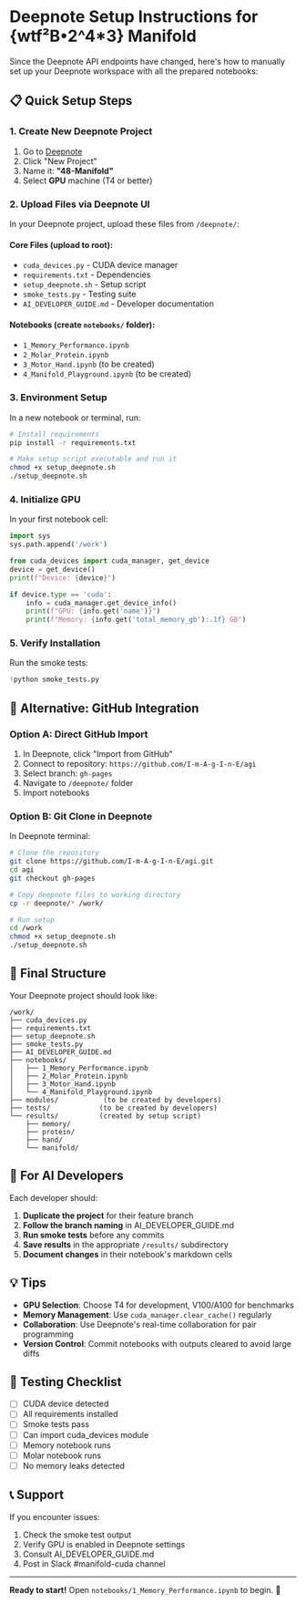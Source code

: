 # Deepnote Setup Instructions for {wtf²B•2^4*3} Manifold

Since the Deepnote API endpoints have changed, here's how to manually set up your Deepnote workspace with all the prepared notebooks:

## 📋 Quick Setup Steps

### 1. Create New Deepnote Project
1. Go to [Deepnote](https://deepnote.com)
2. Click "New Project"
3. Name it: **"48-Manifold"**
4. Select **GPU** machine (T4 or better)

### 2. Upload Files via Deepnote UI
In your Deepnote project, upload these files from `/deepnote/`:

#### Core Files (upload to root):
- `cuda_devices.py` - CUDA device manager
- `requirements.txt` - Dependencies
- `setup_deepnote.sh` - Setup script
- `smoke_tests.py` - Testing suite
- `AI_DEVELOPER_GUIDE.md` - Developer documentation

#### Notebooks (create `notebooks/` folder):
- `1_Memory_Performance.ipynb`
- `2_Molar_Protein.ipynb`
- `3_Motor_Hand.ipynb` (to be created)
- `4_Manifold_Playground.ipynb` (to be created)

### 3. Environment Setup
In a new notebook or terminal, run:

```bash
# Install requirements
pip install -r requirements.txt

# Make setup script executable and run it
chmod +x setup_deepnote.sh
./setup_deepnote.sh
```

### 4. Initialize GPU
In your first notebook cell:

```python
import sys
sys.path.append('/work')

from cuda_devices import cuda_manager, get_device
device = get_device()
print(f"Device: {device}")

if device.type == 'cuda':
    info = cuda_manager.get_device_info()
    print(f"GPU: {info.get('name')}")
    print(f"Memory: {info.get('total_memory_gb'):.1f} GB")
```

### 5. Verify Installation
Run the smoke tests:

```python
!python smoke_tests.py
```

## 🚀 Alternative: GitHub Integration

### Option A: Direct GitHub Import
1. In Deepnote, click "Import from GitHub"
2. Connect to repository: `https://github.com/I-m-A-g-I-n-E/agi`
3. Select branch: `gh-pages`
4. Navigate to `/deepnote/` folder
5. Import notebooks

### Option B: Git Clone in Deepnote
In Deepnote terminal:

```bash
# Clone the repository
git clone https://github.com/I-m-A-g-I-n-E/agi.git
cd agi
git checkout gh-pages

# Copy deepnote files to working directory
cp -r deepnote/* /work/

# Run setup
cd /work
chmod +x setup_deepnote.sh
./setup_deepnote.sh
```

## 📁 Final Structure
Your Deepnote project should look like:

```
/work/
├── cuda_devices.py
├── requirements.txt
├── setup_deepnote.sh
├── smoke_tests.py
├── AI_DEVELOPER_GUIDE.md
├── notebooks/
│   ├── 1_Memory_Performance.ipynb
│   ├── 2_Molar_Protein.ipynb
│   ├── 3_Motor_Hand.ipynb
│   └── 4_Manifold_Playground.ipynb
├── modules/           (to be created by developers)
├── tests/            (to be created by developers)
└── results/          (created by setup script)
    ├── memory/
    ├── protein/
    ├── hand/
    └── manifold/
```

## 🎯 For AI Developers

Each developer should:

1. **Duplicate the project** for their feature branch
2. **Follow the branch naming** in AI_DEVELOPER_GUIDE.md
3. **Run smoke tests** before any commits
4. **Save results** in the appropriate `/results/` subdirectory
5. **Document changes** in their notebook's markdown cells

## 💡 Tips

- **GPU Selection**: Choose T4 for development, V100/A100 for benchmarks
- **Memory Management**: Use `cuda_manager.clear_cache()` regularly
- **Collaboration**: Use Deepnote's real-time collaboration for pair programming
- **Version Control**: Commit notebooks with outputs cleared to avoid large diffs

## 🧪 Testing Checklist

- [ ] CUDA device detected
- [ ] All requirements installed
- [ ] Smoke tests pass
- [ ] Can import cuda_devices module
- [ ] Memory notebook runs
- [ ] Molar notebook runs
- [ ] No memory leaks detected

## 📞 Support

If you encounter issues:
1. Check the smoke test output
2. Verify GPU is enabled in Deepnote settings
3. Consult AI_DEVELOPER_GUIDE.md
4. Post in Slack #manifold-cuda channel

---

**Ready to start!** Open `notebooks/1_Memory_Performance.ipynb` to begin. 🚀